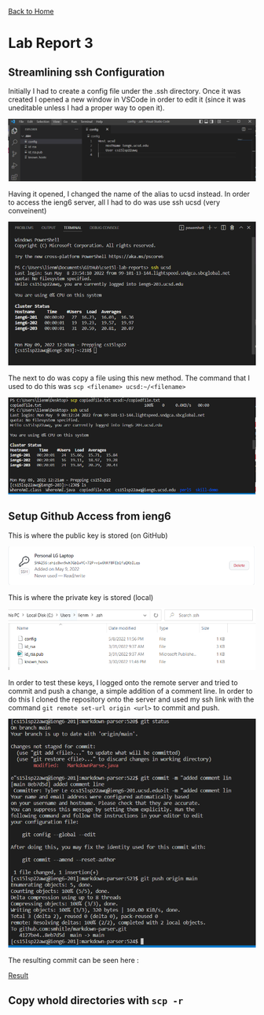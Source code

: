 [Back to Home](https://smhitle.github.io/cse15l-lab-reports/)

# Lab Report 3

## Streamlining ssh Configuration

Initially I had to create a config file under the .ssh directory. Once it was created I opened a new window in VSCode in order to edit it (since it was uneditable unless I had a proper way to open it). 

![OpenConfig](Images/openconfig.PNG)

Having it opened, I changed the name of the alias to ucsd instead. In order to access the ieng6 server, all I had to do was use ssh ucsd (very conveinent)

![LoggingIn](Images/login.PNG)

The next to do was copy a file using this new method. The command that I used to do this was `scp <filename> ucsd:~/<filename>`

![CopiedFile](Images/copiedfile.PNG)

## Setup Github Access from ieng6 

This is where the public key is stored (on GitHub)

![Public](Images/publickey.PNG)

This is where the private key is stored (local)

![Private](Images/privatekey.PNG)

In order to test these keys, I logged onto the remote server and tried to commit and push a change, a simple addition of a comment line. In order to do this I cloned the repository onto the server and used my ssh link with the command `git remote set-url origin <url>` to commit and push.

![RemoteCommitPush](Images/remotepush.PNG)

The resulting commit can be seen here :

[Result](https://github.com/smhitle/markdown-parser/commit/8eb7d5d15ed1bab612c456dd0b0988fe4c1340df)

## Copy whold directories with `scp -r`



